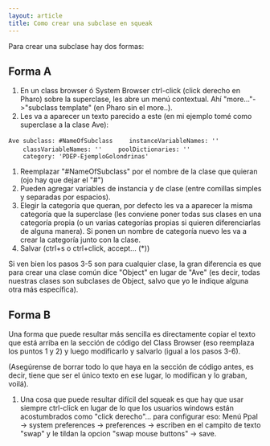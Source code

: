 ```yaml
---
layout: article
title: Como crear una subclase en squeak
---
```


Para crear una subclase hay dos formas:

Forma A
-------

1.  En un class browser ó System Browser ctrl-click (click derecho en Pharo) sobre la superclase, les abre un menú contextual. Ahí "more..."-&gt;"subclass template" (en Pharo sin el more..).
2.  Les va a aparecer un texto parecido a este (en mi ejemplo tomé como superclase a la clase Ave):

`Ave subclass: #NameOfSubclass`
`    instanceVariableNames: ''`
`    classVariableNames: ''`
`    poolDictionaries: ''`
`    category: 'PDEP-EjemploGolondrinas'`

1.  Reemplazar "\#NameOfSubclass" por el nombre de la clase que quieran (ojo hay que dejar el "\#")
2.  Pueden agregar variables de instancia y de clase (entre comillas simples y separadas por espacios).
3.  Elegir la categoría que queran, por defecto les va a aparecer la misma categoría que la superclase (les conviene poner todas sus clases en una categoría propia (o un varias categorías propias si quieren diferenciarlas de alguna manera). Si ponen un nombre de categoría nuevo les va a crear la categoría junto con la clase.
4.  Salvar (ctrl+s o ctrl+click, accept... (\*))

Si ven bien los pasos 3-5 son para cualquier clase, la gran diferencia es que para crear una clase común dice "Object" en lugar de "Ave" (es decir, todas nuestras clases son subclases de Object, salvo que yo le indique alguna otra más específica).

Forma B
-------

Una forma que puede resultar más sencilla es directamente copiar el texto que está arriba en la sección de código del Class Browser (eso reemplaza los puntos 1 y 2) y luego modificarlo y salvarlo (igual a los pasos 3-6).

(Asegúrense de borrar todo lo que haya en la sección de código antes, es decir, tiene que ser el único texto en ese lugar, lo modifican y lo graban, voilá).

1. Una cosa que puede resultar difícil del squeak es que hay que usar siempre ctrl-click en lugar de lo que los usuarios windows están acostumbrados como "click derecho"... para configurar eso: Menú Ppal -&gt; system preferences -&gt; preferences -&gt; escriben en el campito de texto "swap" y le tildan la opcion "swap mouse buttons" -&gt; save.
